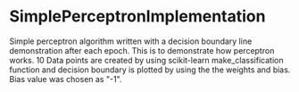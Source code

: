 # SimplePerceptronImplementation
Simple perceptron algorithm written with a decision boundary line demonstration after each epoch.
This is to demonstrate how perceptron works. 10 Data points are created by using scikit-learn make_classification function and decision boundary is plotted by using the the weights and bias. Bias value was chosen as "-1".
